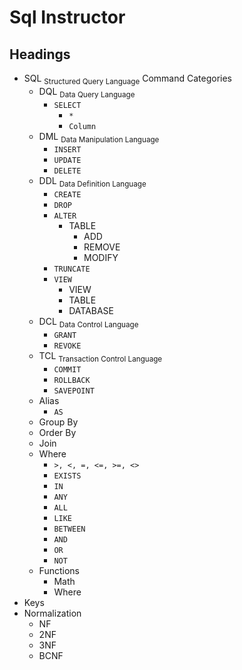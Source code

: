 # Sql Instructor
## Headings
- SQL <sub>Structured Query Language</sub> Command Categories
  - DQL <sub>Data Query Language</sub>
      - `SELECT`
        - `*`
        - `Column`
  - DML <sub>Data Manipulation Language</sub>
    - `INSERT`
    - `UPDATE`
    - `DELETE`
  - DDL <sub>Data Definition Language</sub>
    - `CREATE`
    - `DROP`
    - `ALTER`
      - TABLE
        - ADD
        - REMOVE
        - MODIFY
    - `TRUNCATE`
    - `VIEW`
      - VIEW
      - TABLE
      - DATABASE
  - DCL <sub>Data Control Language</sub>
    - `GRANT`
    - `REVOKE`
  - TCL <sub>Transaction Control Language</sub>
    - `COMMIT`
    - `ROLLBACK`
    - `SAVEPOINT`
  - Alias
    - `AS`
  - Group By
  - Order By
  - Join
  - Where
    - `>, <, =, <=, >=, <>`
    - `EXISTS`
    - `IN`
    - `ANY`
    - `ALL`
    - `LIKE`
    - `BETWEEN`
    - `AND`
    - `OR`
    - `NOT`
  - Functions
    - Math
    - Where
- Keys
- Normalization
  - NF
  - 2NF
  - 3NF
  - BCNF
